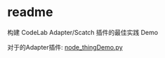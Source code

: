 # readme

构建 CodeLab Adapter/Scatch 插件的最佳实践 Demo

对于的Adapter插件: [node_thingDemo.py](https://github.com/CodeLabClub/codelab_adapter_extensions/blob/master/nodes_v3/node_thingDemo.py)
